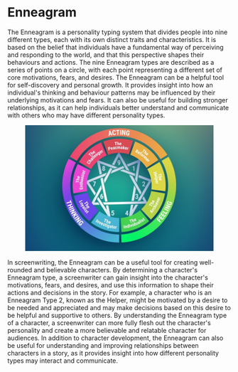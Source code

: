 # Enneagram

The Enneagram is a personality typing system that divides people into nine different types, each with its own distinct traits and characteristics. It is based on the belief that individuals have a fundamental way of perceiving and responding to the world, and that this perspective shapes their behaviours and actions. The nine Enneagram types are described as a series of points on a circle, with each point representing a different set of core motivations, fears, and desires. The Enneagram can be a helpful tool for self-discovery and personal growth. It provides insight into how an individual's thinking and behaviour patterns may be influenced by their underlying motivations and fears. It can also be useful for building stronger relationships, as it can help individuals better understand and communicate with others who may have different personality types.

<figure><img src="../../../.gitbook/assets/rf.jpg" alt=""><figcaption></figcaption></figure>

In screenwriting, the Enneagram can be a useful tool for creating well-rounded and believable characters. By determining a character's Enneagram type, a screenwriter can gain insight into the character's motivations, fears, and desires, and use this information to shape their actions and decisions in the story. For example, a character who is an Enneagram Type 2, known as the Helper, might be motivated by a desire to be needed and appreciated and may make decisions based on this desire to be helpful and supportive to others. By understanding the Enneagram type of a character, a screenwriter can more fully flesh out the character's personality and create a more believable and relatable character for audiences. In addition to character development, the Enneagram can also be useful for understanding and improving relationships between characters in a story, as it provides insight into how different personality types may interact and communicate.
